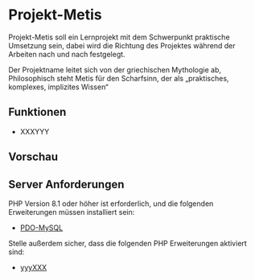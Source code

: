 # Projekt-Metis
Projekt-Metis soll ein Lernprojekt mit dem Schwerpunkt praktische Umsetzung sein, dabei wird die Richtung des Projektes während der Arbeiten nach und nach festgelegt.

Der Projektname leitet sich von der griechischen Mythologie ab, Philosophisch steht Metis für den Scharfsinn, der als „praktisches, komplexes, implizites Wissen“

## Funktionen

-   XXXYYY

## Vorschau


## Server Anforderungen

PHP Version 8.1 oder höher ist erforderlich, und die folgenden Erweiterungen müssen installiert sein:

- [PDO-MySQL](https://www.php.net/manual/en/ref.pdo-mysql.php)

Stelle außerdem sicher, dass die folgenden PHP Erweiterungen aktiviert sind:

- [yyyXXX](----)

